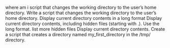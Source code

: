 where am i
script that changes the working directory to the user’s home directory.
Write a script that changes the working directory to the user’s home directory.
Display current directory contents in a long format
Display current directory contents, including hidden files (starting with .). Use the long format.
list more hidden files
Display current directory contents.
Create a script that creates a directory named my_first_directory in the /tmp/ directory.
